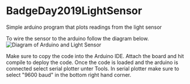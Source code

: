 # BadgeDay2019LightSensor
Simple arduino  program that plots readings from the light sensor

To wire the sensor to the arduino follow the diagram below.
![Diagram of Arduino and Light Sensor](https://cdn-learn.adafruit.com/assets/assets/000/000/459/medium800/light_cdspulldowndiag.gif?1447975687)



Make sure to copy the code into the Arduino IDE. Attach the board and hit compile to deploy the code. Once the code is loaded and the arduino is connected select serial plotter unter Tools. In serial plotter make sure to select "9600 baud" in the bottom right hand corner.
